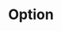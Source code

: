 ---
title: Option
tags: ["option", "choice", "alternative", "decision", "selection", "possibility", "preference"]
icon: option
svg: '<svg xmlns="http://www.w3.org/2000/svg" width="24" height="24" fill="none" viewBox="0 0 24 24" stroke-width="1.5" stroke-linecap="round" stroke-linejoin="round" stroke="currentColor"><path d="M3 7h5.094c.33 0 .495 0 .643.047.132.042.253.111.357.202.117.103.202.245.372.528l5.068 8.446c.17.284.255.425.372.528.103.09.224.16.356.202.148.047.314.047.644.047H21M15 7h6"/></svg>'
---